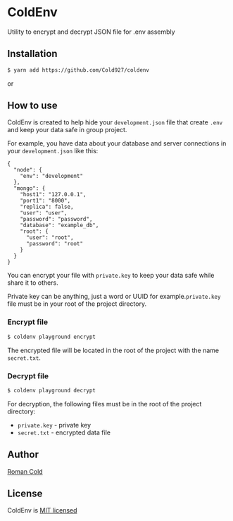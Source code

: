 # ColdEnv
Utility to encrypt and decrypt JSON file for .env assembly

## Installation

```bash
$ yarn add https://github.com/Cold927/coldenv
```
or

## How to use

ColdEnv is created to help hide your ``development.json`` file that create ``.env`` and keep your data safe in group project.

For example, you have data about your database and server connections in your ``development.json`` like this:

```
{
  "node": {
    "env": "development"
  },
  "mongo": {
    "host1": "127.0.0.1",
    "port1": "8000",
    "replica": false,
    "user": "user",
    "password": "password",
    "database": "example_db",
    "root": {
      "user": "root",
      "password": "root"
    }
  }
}
```

You can encrypt your file with ``private.key`` to keep your data safe while share it to others.

Private key can be anything, just a word or UUID for example.``private.key`` file must be in your root of the project directory.

### Encrypt file
```bash
$ coldenv playground encrypt
```
The encrypted file will be located in the root of the project with the name ``secret.txt``.

### Decrypt file
```bash
$ coldenv playground decrypt
```
For decryption, the following files must be in the root of the project directory:

- ``private.key`` - private key
- ``secret.txt`` - encrypted data file

## Author

[Roman Cold](https://github.com/Cold927)

## License

ColdEnv is [MIT licensed](LICENSE)